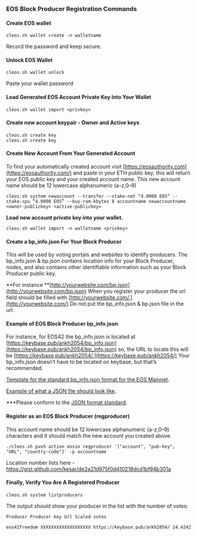 ### EOS Block Producer Registration Commands

#### **Create EOS wallet**

    cleos.sh wallet create -n walletname

Record the password and keep secure.

#### **Unlock EOS Wallet**

    cleos.sh wallet unlock

Paste your wallet password

#### **Load Generated EOS Account Private Key Into Your Wallet**

    cleos.sh wallet import <privkey>
    
    
#### **Create new account keypair - Owner and Active keys**

    cleos.sh create key
    cleos.sh create key

#### **Create New Account From Your Generated Account**

To find your automatically created account visit
[https://eosauthority.com](https://eosauthority.com/) and paste in your ETH
public key, this will return your EOS public key and your created account name.
This new account name should be 12 lowercase alphanumeric (a-z,0–9)

    cleos.sh system newaccount --transfer --stake-net “4.0000 EOS” --stake-cpu “4.0000 EOS” --buy-ram-kbytes 8 accountname newaccountname <owner-publickey> <active-publickey>

**Load new account private key into your wallet.**

    cleos.sh wallet import -n walletname <privkey>

#### **Create a bp_info.json For Your Block Producer**

This will be used by voting portals and websites to identify producers. The
bp_info.json & bp.json contains location info for your Block Producer, nodes, and also
contains other identifiable information such as your Block Producer public key.

**For instance
**[http://yourwebsite.com/bp.json](http://yourwebsite.com/bp.json)
When you register your producer the url field should be filled with
[http://yourwebsite.com/.](http://yourwebsite.com/) Do not put the bp_info.json & bp.json
file in the url.

#### **Example of EOS Block Producer bp_info.json**

For instance, for EOS42 the bp_info.json is located at
[https://keybase.pub/ankh2054/bp_info.json](https://keybase.pub/ankh2054/bp_info.json)
so, the URL to locate this will be
[https://keybase.pub/ankh2054/.](https://keybase.pub/ankh2054/) Your
bp_info.json doesn’t have to be located on keybase, but that’s recommended.

[Template for the standard bp_info.json format for the EOS
Mainnet](https://github.com/EOSPortal/bp-info-standard)**.**

[Example of what a JSON file should look
like](https://github.com/EOSPortal/bp-info-standard/blob/master/bp_info_sample.json)**.**

***Please conform to the [JSON format
standard](https://www.w3schools.com/js/js_json_syntax.asp).

#### **Register as an EOS Block Producer (regproducer)**

This account name should be 12 lowercase alphanumeric (a-z,0–9) characters and
it should match the new account you created above.


    
    ./cleos.sh push action eosio regproducer '["account", "pub-key", "URL", "country-code"]' -p accountname 
    
    
Location number lists here - https://gist.github.com/kesar/de2a21d975f0d410218dcd1bf94b301a
    

#### **Finally, Verify You Are A Registered Producer**

`cleos.sh system listproducers`

The output should show your producer in the list with the number of votes:

`Producer Producer key Url Scaled votes`

`eos42freedom XXXXXXXXXXXXXXXXXXX https://keybase.pub/ankh2054/ 14.4242`


